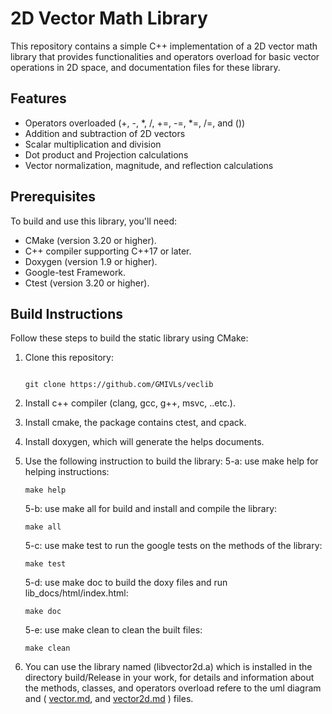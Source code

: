 # 2D Vector Math Library

This repository contains a simple C++ implementation of a 2D vector math library that provides functionalities and operators overload for basic vector operations in 2D space, and documentation files for these library.

## Features

- Operators overloaded (+, -, *, /, +=, -=, *=, /=, and ())
- Addition and subtraction of 2D vectors
- Scalar multiplication and division
- Dot product and Projection calculations
- Vector normalization, magnitude, and reflection calculations

## Prerequisites

To build and use this library, you'll need:

- CMake (version 3.20 or higher).
- C++ compiler supporting C++17 or later.
- Doxygen (version 1.9 or higher).
- Google-test Framework.
- Ctest (version 3.20 or higher).

## Build Instructions

Follow these steps to build the static library using CMake:

1. Clone this repository:
    ```git

    git clone https://github.com/GMIVLs/veclib

    ```
2. Install c++ compiler (clang, gcc, g++, msvc, ..etc.).

3. Install cmake, the package contains ctest, and cpack.

4. Install doxygen, which will generate the helps documents.

5. Use the following instruction to build the library:
   5-a: use make help for helping instructions:
   ```
   make help
   ```

   5-b: use make all for build and install and compile the library:
   ```
   make all
   ```

   5-c: use make test to run the google tests on the methods of the library:
   ```
   make test
   ```

   5-d: use make doc to build the doxy files and run lib_docs/html/index.html:
   ```
   make doc
   ```

   5-e: use make clean to clean the built files:
   ```
   make clean
   ```

6. You can use the library named (libvector2d.a) which is installed in the directory build/Release in your work, for details and information about the methods, classes, and operators overload refere to the uml diagram and ( [vector.md](lib_docs/uml/vector.md), and [vector2d.md](lib_docs/uml/vector2d.md) ) files.
